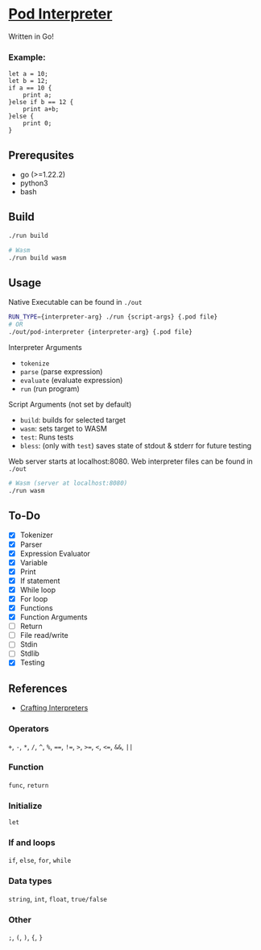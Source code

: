 # [Pod Interpreter](https://pyr0de.github.io/pod-interpreter/)
Written in Go!
### Example:
```
let a = 10;
let b = 12;
if a == 10 {
    print a;
}else if b == 12 {
    print a+b;
}else {
    print 0;
}

```

## Prerequsites
- go (>=1.22.2)
- python3
- bash

## Build
```sh
./run build
```
```sh
# Wasm
./run build wasm
```

## Usage
Native Executable can be found in `./out`
```sh
RUN_TYPE={interpreter-arg} ./run {script-args} {.pod file} 
# OR
./out/pod-interpreter {interpreter-arg} {.pod file}
```
Interpreter Arguments
- `tokenize`
- `parse` (parse expression)
- `evaluate` (evaluate expression)
- `run` (run program)

Script Arguments (not set by default)
- `build`: builds for selected target
- `wasm`: sets target to WASM
- `test`: Runs tests
- `bless`: (only with `test`) saves state of stdout & stderr for future testing

Web server starts at localhost:8080. Web interpreter files can be found in `./out`
```sh
# Wasm (server at localhost:8080)
./run wasm
```

## To-Do
- [X] Tokenizer
- [X] Parser
- [X] Expression Evaluator
- [X] Variable
- [X] Print
- [X] If statement
- [X] While loop
- [X] For loop
- [X] Functions
- [X] Function Arguments
- [ ] Return
- [ ] File read/write
- [ ] Stdin
- [ ] Stdlib
- [X] Testing

## References
- [Crafting Interpreters](https://craftinginterpreters.com/)

### Operators
`+`, `-`, `*`, `/`, `^`, `%`, `==`, `!=`, `>`, `>=`, `<`, `<=`, `&&`, `||`
### Function
`func`, `return`
### Initialize
`let`
### If and loops
`if`, `else`, `for`, `while`
### Data types
`string`, `int`, `float`, `true/false`
### Other
`;`, `(`, `)`, `{`, `}`
